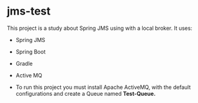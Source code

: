 # jms-test

This project is a study about Spring JMS using with a local broker.
It uses:
 - Spring JMS
 - Spring Boot
 - Gradle
 - Active MQ

- To run this project you must install Apache ActiveMQ, with the default configurations and create a Queue named <b>Test-Queue<b>.
